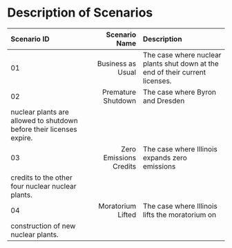 # Description of Scenarios


|Scenario ID|Scenario Name|Description|
|:-----|------:|:---------------------|
|01|Business as Usual|The case where nuclear plants shut down at the end of their current licenses.|
|02|Premature Shutdown|The case where Byron and Dresden
nuclear plants are allowed to shutdown before their licenses expire.|
|03|Zero Emissions Credits|The case where Illinois expands zero emissions
credits to the other four nuclear nuclear plants.|
|04|Moratorium Lifted|The case where Illinois lifts the moratorium on
construction of new nuclear plants.|
